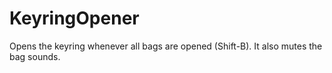 # KeyringOpener

Opens the keyring whenever all bags are opened (Shift-B).
It also mutes the bag sounds.

